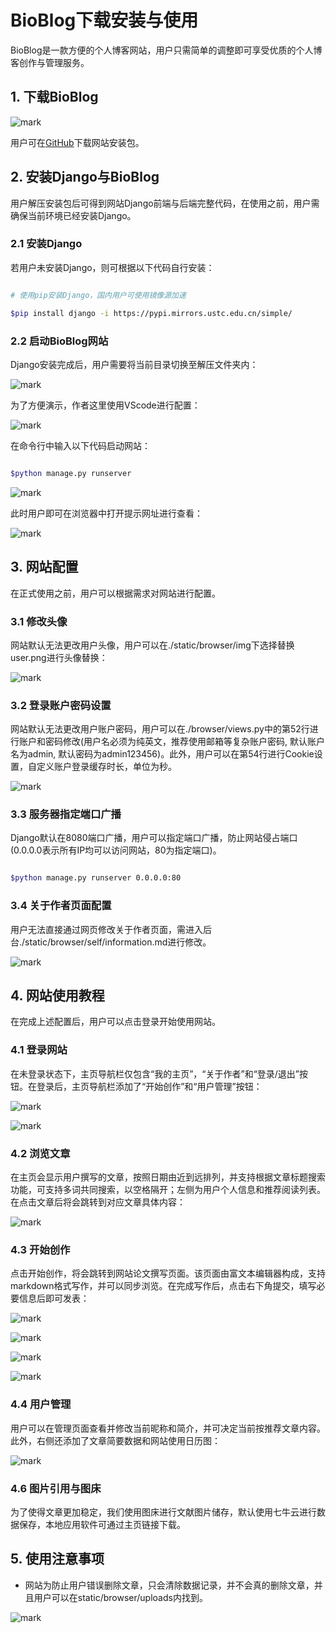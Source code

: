 # BioBlog下载安装与使用

BioBlog是一款方便的个人博客网站，用户只需简单的调整即可享受优质的个人博客创作与管理服务。



## 1. 下载BioBlog

![mark](http://img.frankgene.top/blog/20220319/iJQfXfgiketN.png)

用户可在[GitHub](http://https://github.com/KingoftheNight/BioBlog/ "GitHub")下载网站安装包。



## 2. 安装Django与BioBlog

用户解压安装包后可得到网站Django前端与后端完整代码，在使用之前，用户需确保当前环境已经安装Django。



### 2.1 安装Django

若用户未安装Django，则可根据以下代码自行安装：

```bash

# 使用pip安装Django，国内用户可使用镜像源加速

$pip install django -i https://pypi.mirrors.ustc.edu.cn/simple/

```



### 2.2 启动BioBlog网站

Django安装完成后，用户需要将当前目录切换至解压文件夹内：

![mark](http://img.frankgene.top/blog/20220319/K2Dqz2Ogniwl.png)

为了方便演示，作者这里使用VScode进行配置：

![mark](http://img.frankgene.top/blog/20220319/6e5AUXrU7Gaf.png)

在命令行中输入以下代码启动网站：

```bash

$python manage.py runserver

```

![mark](http://img.frankgene.top/blog/20220319/7lLWEmsy3gu8.png)

此时用户即可在浏览器中打开提示网址进行查看：

![mark](http://img.frankgene.top/blog/20220324/z48oPHCoCmC6.png)



## 3. 网站配置

在正式使用之前，用户可以根据需求对网站进行配置。



### 3.1 修改头像

网站默认无法更改用户头像，用户可以在./static/browser/img下选择替换user.png进行头像替换：

![mark](http://img.frankgene.top/blog/20220319/GCi91ukrxIsT.png)



### 3.2 登录账户密码设置

网站默认无法更改用户账户密码，用户可以在./browser/views.py中的第52行进行账户和密码修改(用户名必须为纯英文，推荐使用邮箱等复杂账户密码, 默认账户名为admin, 默认密码为admin123456)。此外，用户可以在第54行进行Cookie设置，自定义账户登录缓存时长，单位为秒。

![mark](http://img.frankgene.top/blog/20220324/GXTj5WvU9uQr.png)



### 3.3 服务器指定端口广播

Django默认在8080端口广播，用户可以指定端口广播，防止网站侵占端口(0.0.0.0表示所有IP均可以访问网站，80为指定端口)。

```bash

$python manage.py runserver 0.0.0.0:80

```



### 3.4 关于作者页面配置

用户无法直接通过网页修改关于作者页面，需进入后台./static/browser/self/information.md进行修改。

![mark](http://img.frankgene.top/blog/20220324/jhztDbhj0erq.png)



## 4. 网站使用教程

在完成上述配置后，用户可以点击登录开始使用网站。



### 4.1 登录网站

在未登录状态下，主页导航栏仅包含“我的主页”，“关于作者”和“登录/退出”按钮。在登录后，主页导航栏添加了“开始创作”和“用户管理”按钮：

![mark](http://img.frankgene.top/blog/20220324/f0hKPzrttT8E.png)

![mark](http://img.frankgene.top/blog/20220324/ggGxnsumXh2N.png)



### 4.2 浏览文章

在主页会显示用户撰写的文章，按照日期由近到远排列，并支持根据文章标题搜索功能，可支持多词共同搜索，以空格隔开；左侧为用户个人信息和推荐阅读列表。在点击文章后将会跳转到对应文章具体内容：

![mark](http://img.frankgene.top/blog/20220324/73QnNd2dVVJD.png)



### 4.3 开始创作

点击开始创作，将会跳转到网站论文撰写页面。该页面由富文本编辑器构成，支持markdown格式写作，并可以同步浏览。在完成写作后，点击右下角提交，填写必要信息后即可发表：

![mark](http://img.frankgene.top/blog/20220324/UwqFeTEnGeNX.png)

![mark](http://img.frankgene.top/blog/20220324/4ajRyxnrzDAz.png)

![mark](http://img.frankgene.top/blog/20220324/Eh6vM1v302e5.png)

![mark](http://img.frankgene.top/blog/20220324/Ey87TbW1oVSJ.png)



### 4.4 用户管理

用户可以在管理页面查看并修改当前昵称和简介，并可决定当前按推荐文章内容。此外，右侧还添加了文章简要数据和网站使用日历图：

![mark](http://img.frankgene.top/blog/20220320/Ed0gQhrLLVEL.png)



### 4.6 图片引用与图床

为了使得文章更加稳定，我们使用图床进行文献图片储存，默认使用七牛云进行数据保存，本地应用软件可通过主页链接下载。



## 5. 使用注意事项

- 网站为防止用户错误删除文章，只会清除数据记录，并不会真的删除文章，并且用户可以在static/browser/uploads内找到。

![mark](http://img.frankgene.top/blog/20220320/4lQOYeoXKkel.png)
